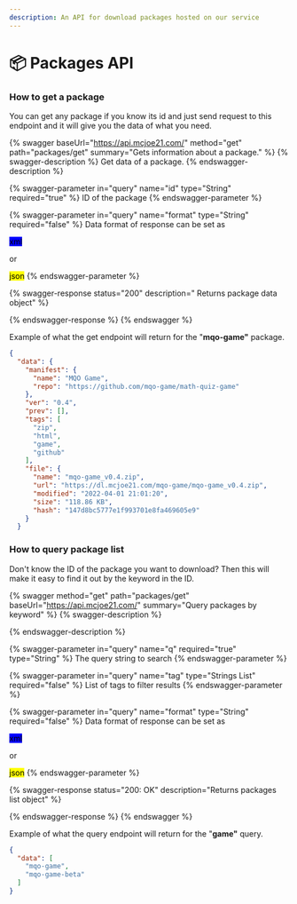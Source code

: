 ```yaml
---
description: An API for download packages hosted on our service
---
```


# 📦 Packages API

### How to get a package <a href="#get" id="get"></a>

You can get any package if you know its id and just send request to this endpoint and it will give you the data of what you need.

{% swagger baseUrl="https://api.mcjoe21.com/" method="get" path="packages/get" summary="Gets information about a package." %}
{% swagger-description %}
Get data of a package.
{% endswagger-description %}

{% swagger-parameter in="query" name="id" type="String" required="true" %}
ID of the package
{% endswagger-parameter %}

{% swagger-parameter in="query" name="format" type="String" required="false" %}
Data format of response can be set as

<mark style="background-color:blue;">xml</mark>

or

<mark style="background-color:yellow;">json</mark>
{% endswagger-parameter %}

{% swagger-response status="200" description=" Returns package data object" %}

{% endswagger-response %}
{% endswagger %}

Example of what the get endpoint will return for the "**mqo-game"** package.

```json
{
  "data": {
    "manifest": {
      "name": "MQO Game",
      "repo": "https://github.com/mqo-game/math-quiz-game"
    },
    "ver": "0.4",
    "prev": [],
    "tags": [
      "zip",
      "html",
      "game",
      "github"
    ],
    "file": {
      "name": "mqo-game_v0.4.zip",
      "url": "https://dl.mcjoe21.com/mqo-game/mqo-game_v0.4.zip",
      "modified": "2022-04-01 21:01:20",
      "size": "118.86 KB",
      "hash": "147d8bc5777e1f993701e8fa469605e9"
    }
  }
```

### How to query package list <a href="#query" id="query"></a>

Don't know the ID of the package you want to download? Then this will make it easy to find it out by the keyword in the ID.

{% swagger method="get" path="packages/get" baseUrl="https://api.mcjoe21.com/" summary="Query packages by keyword" %}
{% swagger-description %}

{% endswagger-description %}

{% swagger-parameter in="query" name="q" required="true" type="String" %}
The query string to search
{% endswagger-parameter %}

{% swagger-parameter in="query" name="tag" type="Strings List" required="false" %}
List of tags to filter results
{% endswagger-parameter %}

{% swagger-parameter in="query" name="format" type="String" required="false" %}
Data format of response can be set as

<mark style="background-color:blue;">xml</mark>

or

<mark style="background-color:yellow;">json</mark>
{% endswagger-parameter %}

{% swagger-response status="200: OK" description="Returns packages list object" %}

{% endswagger-response %}
{% endswagger %}

Example of what the query endpoint will return for the "**game"** query.

```json
{
  "data": [
    "mqo-game",
    "mqo-game-beta"
  ]
}
```
